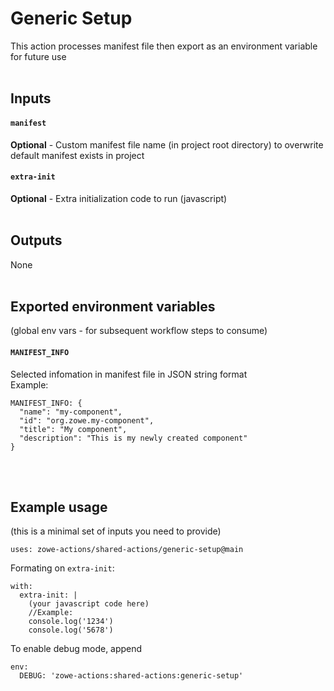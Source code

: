 # Generic Setup

This action processes manifest file then export as an environment variable for future use
<br /><br />

## Inputs
#### `manifest`
**Optional** - Custom manifest file name (in project root directory) to overwrite default manifest exists in project
#### `extra-init`
**Optional** - Extra initialization code to run (javascript)
<br /><br />

## Outputs
None
<br /><br />

## Exported environment variables 
(global env vars - for subsequent workflow steps to consume)
#### `MANIFEST_INFO` 
Selected infomation in manifest file in JSON string format <br />
Example:
```
MANIFEST_INFO: {
  "name": "my-component",
  "id": "org.zowe.my-component",
  "title": "My component",
  "description": "This is my newly created component"
}
```
<br /><br />

## Example usage
(this is a minimal set of inputs you need to provide)
```
uses: zowe-actions/shared-actions/generic-setup@main
```
Formating on `extra-init`:
```
with:
  extra-init: |
    (your javascript code here)
    //Example:
    console.log('1234')
    console.log('5678') 
```

To enable debug mode, append
```
env:
  DEBUG: 'zowe-actions:shared-actions:generic-setup'
```
